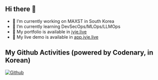 ## Hi there 👋

- 🔭 I’m currently working on MAXST in South Korea
- 🌱 I’m currently learning DevSecOps/MLOps/LLMOps
- 💼 My portfolio is available in [jyje.live](https://jyje.live)
- 🚀 My live demo is available in [app.jyje.live](https://app.jyje.live)

## My Github Activities (powered by Codenary, in Korean)

[![Github](https://www.codenary.co.kr/widget/github/api?username=jyjeon)](https://www.codenary.co.kr/user-profile/detail/jyjeon?github_ride=true&utm_source=github)


<!--
**jyje/jyje** is a ✨ _special_ ✨ repository because its `README.md` (this file) appears on your GitHub profile.

Here are some ideas to get you started:

- 🔭 I’m currently working on ...
- 🌱 I’m currently learning ...
- 👯 I’m looking to collaborate on ...
- 🤔 I’m looking for help with ...
- 💬 Ask me about ...
- 📫 How to reach me: ...
- 😄 Pronouns: ...
- ⚡ Fun fact: ...
-->


